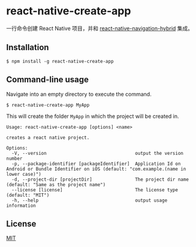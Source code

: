 # react-native-create-app

一行命令创建 React Native 项目，并和 [react-native-navigation-hybrid](https://github.com/listenzz/react-native-navigation-hybrid) 集成。

## Installation

```
$ npm install -g react-native-create-app
```

## Command-line usage

Navigate into an empty directory to execute the command.

```
$ react-native-create-app MyApp
```

This will create the folder `MyApp` in which the project will be created in.

```
Usage: react-native-create-app [options] <name>

creates a react native project.

Options:
  -V, --version                                 output the version number
  -p, --package-identifier [packageIdentifier]  Application Id on Android or Bundle Identifier on iOS (default: "com.example.(name in lower case)")
  -d, --project-dir [projectDir]                The project dir name (default: "Same as the project name")
  --license [license]                           The license type (default: "MIT")
  -h, --help                                    output usage information
```

## License

[MIT](./LICENSE)
